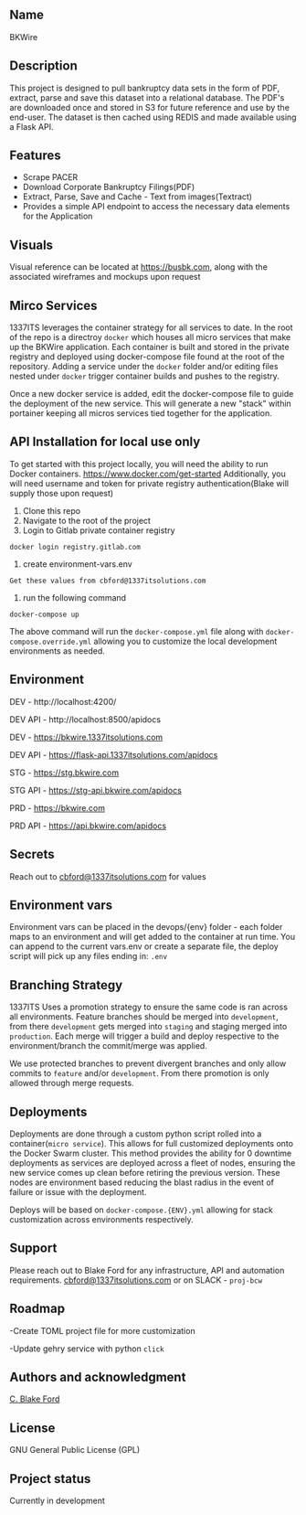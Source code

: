 ## Name
BKWire

## Description
This project is designed to pull bankruptcy data sets in the form of PDF, extract, parse and save this dataset into a relational database. The PDF's are downloaded once and stored in S3 for future reference and use by the end-user. The dataset is then cached using REDIS and made available using a Flask API.
## Features
- Scrape PACER
- Download Corporate Bankruptcy Filings(PDF)
- Extract, Parse, Save and Cache - Text from images(Textract)
- Provides a simple API endpoint to access the necessary data elements for the Application

## Visuals
Visual reference can be located at https://busbk.com, along with the associated wireframes and mockups upon request

## Mirco Services
1337ITS leverages the container strategy for all services to date. In the root of the repo is a directroy `docker` which houses all micro services that make up the BKWire application. Each container is built and stored in the private registry and deployed using docker-compose file found at the root of the repository. Adding a service under the `docker` folder and/or editing files nested under `docker` trigger container builds and pushes to the registry.

Once a new docker service is added, edit the docker-compose file to guide the deployment of the new service. This will generate a new "stack" within portainer keeping all micros services tied together for the application.

## API Installation for local use only
To get started with this project locally, you will need the ability to run Docker containers. https://www.docker.com/get-started
Additionally, you will need username and token for private registry authentication(Blake will supply those upon request)
1. Clone this repo
1. Navigate to the root of the project
1. Login to Gitlab private container registry
```
docker login registry.gitlab.com
```
1. create environment-vars.env
```
Get these values from cbford@1337itsolutions.com
```
1. run the following command
```
docker-compose up
```
The above command will run the `docker-compose.yml` file along with `docker-compose.override.yml` allowing you to customize the local development environments as needed.

## Environment
DEV - http://localhost:4200/

DEV API - http://localhost:8500/apidocs

DEV - https://bkwire.1337itsolutions.com

DEV API - https://flask-api.1337itsolutions.com/apidocs


STG - https://stg.bkwire.com

STG API - https://stg-api.bkwire.com/apidocs


PRD - https://bkwire.com

PRD API - https://api.bkwire.com/apidocs

## Secrets
Reach out to cbford@1337itsolutions.com for values

## Environment vars
Environment vars can be placed in the devops/{env} folder - each folder maps to an environment and will get added to the container at run time. You can append to the current vars.env or create a separate file, the deploy script will pick up any files ending in: `.env`

## Branching Strategy
1337ITS Uses a promotion strategy to ensure the same code is ran across all environments. Feature branches should be merged into `development`, from there `development` gets merged into `staging` and staging merged into `production`.  Each merge will trigger a build and deploy respective to the environment/branch the commit/merge was applied.

We use protected branches to prevent divergent branches and only allow commits to `feature` and/or `development`. From there promotion is only allowed through merge requests.

## Deployments
Deployments are done through a custom python script rolled into a container(`micro service`). This allows for full customized deployments onto the Docker Swarm cluster. This method provides the ability for 0 downtime deployments as services are deployed across a fleet of nodes, ensuring the new service comes up clean before retiring the previous version. These nodes are environment based reducing the blast radius in the event of failure or issue with the deployment.

Deploys will be based on `docker-compose.{ENV}.yml` allowing for stack customization across environments respectively.

## Support
Please reach out to Blake Ford for any infrastructure, API and automation requirements. cbford@1337itsolutions.com or on SLACK - `proj-bcw`

## Roadmap
-Create TOML project file for more customization

-Update gehry service with python `click`

## Authors and acknowledgment
[C. Blake Ford](https://www.linkedin.com/in/blake-ford-1337its/)

## License
GNU General Public License (GPL)

## Project status
Currently in development
